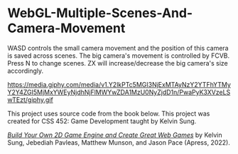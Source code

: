 # WebGL-Multiple-Scenes-And-Camera-Movement
WASD controls the small camera movement and the position of this camera is saved across scenes. The big camera's movement is controlled by FCVB. Press N to change scenes. ZX will increase/decrease the big camera's size accordingly.

https://media.giphy.com/media/v1.Y2lkPTc5MGI3NjExMTAyNzY2YTFhYTMyY2Y4ZGI5MjMxYWEyNjdhNjFlMWYwZDA1MzU0NyZjdD1n/PwaPyK3XVzeLSwTEzt/giphy.gif

This project uses source code from the book below. This project was created for CSS 452: Game Development taught by Kelvin Sung.

[*Build Your Own 2D Game Engine and Create Great Web Games*](https://link.springer.com/book/10.1007/978-1-4842-7377-7) by Kelvin Sung, Jebediah Pavleas, Matthew Munson, and Jason Pace (Apress, 2022).
